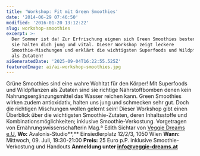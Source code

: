 ```yaml
---
title: 'Workshop: Fit mit Green Smoothies'
date: '2014-06-29 07:46:50'
modified: '2016-01-20 13:12:22'
slug: workshop-smoothies
excerpt: >-
  Der Sommer ist da! Zur Erfrischung eignen sich Green Smoothies bestens, denn
  sie halten dich jung und vital. Dieser Workshop zeigt leckere
  Smoothie-Mischungen und erklärt die wichtigsten Superfoods und Wildpflanzen
  als Zutaten!
aiGeneratedDate: '2025-09-04T16:22:55.525Z'
featuredImage: ai/ai-workshop-smoothies.jpg
---
```


Grüne Smoothies sind eine wahre Wohltat für den Körper! Mit Superfoods und Wildpflanzen als Zutaten sind sie richtige Nährstoffbomben denen kein Nahrungsergänzungsmittel das Wasser reichen kann. Green Smoothies wirken zudem antioxidativ, halten uns jung und schmecken sehr gut. Doch die richtigen Mischungen wollen gelernt sein! Dieser Workshop gibt einen Überblick über die wichtigsten Smoothie-Zutaten, deren Inhaltsstoffe und Kombinationsmöglichkeiten; inklusive Smoothie-Verkostung. Vorgetragen von Ernährungswissenschafterin Mag.ª Edith Sichtar von [Veggie Dreams e.U.](http://www.veggie-dreams.at) **Wo:** Avalonis-Studio**,** Einsiedlerplatz 12/2/3, 1050 Wien **Wann:** Mittwoch, 09. Juli, 19:30-21:00 **Preis:** 25 Euro p.P. inklusive Smoothie-Verkostung und Handouts **Anmeldung unter info@veggie-dreams.at**
